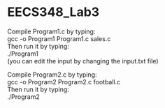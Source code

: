 # EECS348_Lab3  
Compile Program1.c by typing:  
gcc -o Program1 Program1.c sales.c  
Then run it by typing:  
./Program1  
(you can edit the input by changing the input.txt file)  
  
Compile Program2.c by typing:  
gcc -o Program2 Program2.c football.c  
Then run it by typing:  
./Program2  
